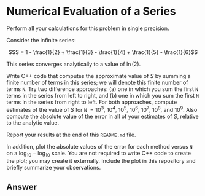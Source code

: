 # Numerical Evaluation of a Series

Perform all your calculations for this problem in single precision.

Consider the infinite series:

$$S = 1 - \frac{1}{2} + \frac{1}{3} - \frac{1}{4} + \frac{1}{5} - \frac{1}{6}$$

This series converges analytically to a value of $\ln{(2)}$.

Write C++ code that computes the approximate value of $S$ by summing a finite number of terms in this series; we will denote this finite number of terms `N`.
Try two difference approaches: (a) one in which you sum the first `N` terms in the series from left to right, and (b) one in which you sum the first `N` terms in the series from right to left.
For both approaches, compute estimates of the value of $S$ for `N` $= 10^{3}$, $10^{4}$, $10^{5}$, $10^{6}$, $10^{7}$, $10^{8}$, and $10^{9}$.
Also compute the absolute value of the error in all of your estimates of $S$, relative to the analytic value.

Report your results at the end of this `README.md` file.

In addition, plot the absolute values of the error for each method versus `N` on a $\log_{10}-\log_{10}$ scale.
You are not required to write C++ code to create the plot; you may create it externally.
Include the plot in this repository and briefly summarize your observations.

## Answer
